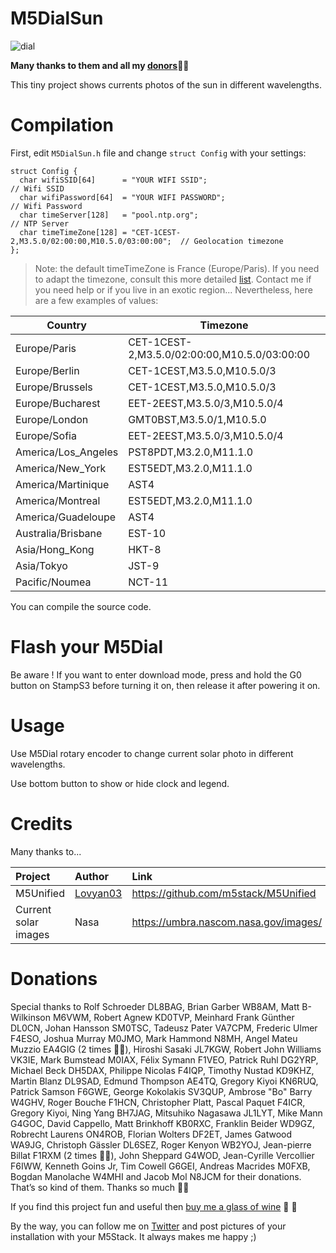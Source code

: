 # M5DialSun
![dial](https://img.shields.io/badge/M5Stack-DIAL-orange)

**Many thanks to them and all my [donors](#donations)🙏🏻** 

This tiny project shows currents photos of the sun in different wavelengths.

# Compilation

First, edit `M5DialSun.h` file and change `struct Config` with your settings:

```
struct Config {
  char wifiSSID[64]      = "YOUR WIFI SSID";                                // Wifi SSID
  char wifiPassword[64]  = "YOUR WIFI PASSWORD";                            // Wifi Password
  char timeServer[128]   = "pool.ntp.org";                                  // NTP Server
  char timeTimeZone[128] = "CET-1CEST-2,M3.5.0/02:00:00,M10.5.0/03:00:00";  // Geolocation timezone
};
```

> Note: the default timeTimeZone is France (Europe/Paris). If you need to adapt the timezone, consult this more detailed [list](https://github.com/blindsidenetworks/bigbluebutton-1/blob/master/bbb-voice-conference/config/freeswitch/conf/autoload_configs/timezones.conf.xml). Contact me if you need help or if you live in an exotic region... Nevertheless, here are a few examples of values:

| Country           | Timezone             | 
| -------------- | -------------------- |
| Europe/Paris | CET-1CEST-2,M3.5.0/02:00:00,M10.5.0/03:00:00 |
| Europe/Berlin | CET-1CEST,M3.5.0,M10.5.0/3 |
| Europe/Brussels | CET-1CEST,M3.5.0,M10.5.0/3 |
| Europe/Bucharest | EET-2EEST,M3.5.0/3,M10.5.0/4 |
| Europe/London | GMT0BST,M3.5.0/1,M10.5.0 |
| Europe/Sofia | EET-2EEST,M3.5.0/3,M10.5.0/4 |
| America/Los_Angeles | PST8PDT,M3.2.0,M11.1.0 |
| America/New_York | EST5EDT,M3.2.0,M11.1.0 |
| America/Martinique | AST4 |
| America/Montreal | EST5EDT,M3.2.0,M11.1.0 |
| America/Guadeloupe | AST4 |
| Australia/Brisbane | EST-10 |
| Asia/Hong_Kong | HKT-8 |
| Asia/Tokyo | JST-9 |
| Pacific/Noumea | NCT-11 |

You can compile the source code.

# Flash your M5Dial

Be aware ! If you want to enter download mode, press and hold the G0 button on StampS3 before turning it on, then release it after powering it on.

# Usage

Use M5Dial rotary encoder to change current solar photo in different wavelengths.

Use bottom button to show or hide clock and legend.

# Credits
 
Many thanks to...

| Project             | Author                                                |  Link                                           |
|:------------------- | :---------------------------------------------------- | :---------------------------------------------- |
| M5Unified           | [Lovyan03](https://twitter.com/lovyan03)              | https://github.com/m5stack/M5Unified            |
| Current solar images  | Nasa                                               | https://umbra.nascom.nasa.gov/images/             |

# Donations

Special thanks to Rolf Schroeder DL8BAG, Brian Garber WB8AM, Matt B-Wilkinson M6VWM, Robert Agnew KD0TVP, Meinhard Frank Günther DL0CN, Johan Hansson SM0TSC, Tadeusz Pater VA7CPM, Frederic Ulmer F4ESO, Joshua Murray M0JMO, Mark Hammond N8MH, Angel Mateu Muzzio EA4GIG (2 times 🍷🍷), Hiroshi Sasaki JL7KGW, Robert John Williams VK3IE, Mark Bumstead M0IAX, Félix Symann F1VEO, Patrick Ruhl DG2YRP, Michael Beck DH5DAX, Philippe Nicolas F4IQP, Timothy Nustad KD9KHZ, Martin Blanz DL9SAD, Edmund Thompson AE4TQ, Gregory Kiyoi KN6RUQ, Patrick Samson F6GWE, George Kokolakis SV3QUP, Ambrose "Bo" Barry W4GHV, Roger Bouche F1HCN, Christopher Platt, Pascal Paquet F4ICR, Gregory Kiyoi, Ning Yang BH7JAG, Mitsuhiko Nagasawa JL1LYT, Mike Mann G4GOC, David Cappello, Matt Brinkhoff KB0RXC, Franklin Beider WD9GZ, Robrecht Laurens ON4ROB, Florian Wolters DF2ET, James Gatwood WA9JG, Christoph Gässler DL6SEZ, Roger Kenyon WB2YOJ, Jean-pierre Billat F1RXM (2 times 🍷🍷), John Sheppard G4WOD, Jean-Cyrille Vercollier F6IWW, Kenneth Goins Jr, Tim Cowell G6GEI, Andreas Macrides M0FXB, Bogdan Manolache W4MHI and Jacob Mol N8JCM for their donations. That’s so kind of them. Thanks so much 🙏🏻

If you find this project fun and useful then [buy me a glass of wine](https://www.paypal.me/F4HWN) 🍷 🤗 

By the way, you can follow me on [Twitter](https://twitter.com/F4HWN) and post pictures of your installation with your M5Stack. It always makes me happy ;) 
